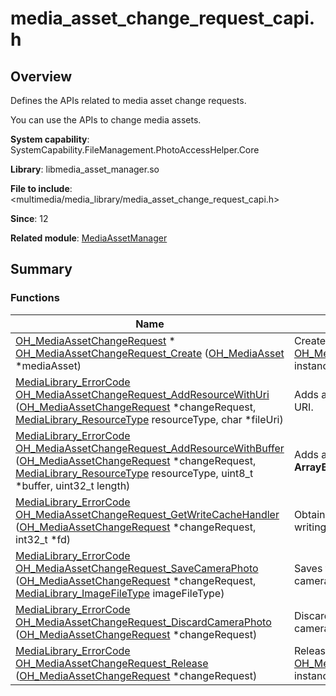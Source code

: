 # media_asset_change_request_capi.h


## Overview

Defines the APIs related to media asset change requests.

You can use the APIs to change media assets.

**System capability**: SystemCapability.FileManagement.PhotoAccessHelper.Core

**Library**: libmedia_asset_manager.so

**File to include**: &lt;multimedia/media_library/media_asset_change_request_capi.h&gt;

**Since**: 12

**Related module**: [MediaAssetManager](_media_asset_manager.md)


## Summary


### Functions

| Name| Description|
| -------- | -------- |
| [OH_MediaAssetChangeRequest](_media_asset_manager.md#oh_mediaassetchangerequest) \* [OH_MediaAssetChangeRequest_Create](_media_asset_manager.md#oh_mediaassetchangerequest_create) ([OH_MediaAsset](_media_asset_manager.md#oh_mediaasset) \*mediaAsset) | Creates an [OH_MediaAssetChangeRequest](_media_asset_manager.md#oh_mediaassetchangerequest) instance. |
| [MediaLibrary_ErrorCode](_media_asset_manager.md#medialibrary_errorcode) [OH_MediaAssetChangeRequest_AddResourceWithUri](_media_asset_manager.md#oh_mediaassetchangerequest_addresourcewithuri) ([OH_MediaAssetChangeRequest](_media_asset_manager.md#oh_mediaassetchangerequest) \*changeRequest, [MediaLibrary_ResourceType](_media_asset_manager.md#medialibrary_resourcetype) resourceType, char \*fileUri) | Adds a resource of the given URI. |
| [MediaLibrary_ErrorCode](_media_asset_manager.md#medialibrary_errorcode) [OH_MediaAssetChangeRequest_AddResourceWithBuffer](_media_asset_manager.md#oh_mediaassetchangerequest_addresourcewithbuffer) ([OH_MediaAssetChangeRequest](_media_asset_manager.md#oh_mediaassetchangerequest) \*changeRequest, [MediaLibrary_ResourceType](_media_asset_manager.md#medialibrary_resourcetype) resourceType, uint8_t \*buffer, uint32_t length) | Adds a resource using **ArrayBuffer** data. |
| [MediaLibrary_ErrorCode](_media_asset_manager.md#medialibrary_errorcode) [OH_MediaAssetChangeRequest_GetWriteCacheHandler](_media_asset_manager.md#oh_mediaassetchangerequest_getwritecachehandler) ([OH_MediaAssetChangeRequest](_media_asset_manager.md#oh_mediaassetchangerequest) \*changeRequest, int32_t \*fd) | Obtains the handler used for writing a file to cache. |
| [MediaLibrary_ErrorCode](_media_asset_manager.md#medialibrary_errorcode) [OH_MediaAssetChangeRequest_SaveCameraPhoto](_media_asset_manager.md#oh_mediaassetchangerequest_savecameraphoto) ([OH_MediaAssetChangeRequest](_media_asset_manager.md#oh_mediaassetchangerequest) \*changeRequest, [MediaLibrary_ImageFileType](_media_asset_manager.md#medialibrary_imagefiletype) imageFileType) | Saves the photo taken by the camera. |
| [MediaLibrary_ErrorCode](_media_asset_manager.md#medialibrary_errorcode) [OH_MediaAssetChangeRequest_DiscardCameraPhoto](_media_asset_manager.md#oh_mediaassetchangerequest_discardcameraphoto) ([OH_MediaAssetChangeRequest](_media_asset_manager.md#oh_mediaassetchangerequest) \*changeRequest) | Discards the photo taken by the camera. |
| [MediaLibrary_ErrorCode](_media_asset_manager.md#medialibrary_errorcode) [OH_MediaAssetChangeRequest_Release](_media_asset_manager.md#oh_mediaassetchangerequest_release) ([OH_MediaAssetChangeRequest](_media_asset_manager.md#oh_mediaassetchangerequest) \*changeRequest) | Releases an [OH_MediaAssetChangeRequest](_media_asset_manager.md#oh_mediaassetchangerequest) instance. |
